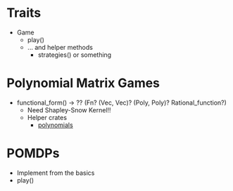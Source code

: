 # Traits

- Game
  - play()
  - ... and helper methods
    - strategies() or something

# Polynomial Matrix Games

- functional_form() -> ?? (Fn? (Vec, Vec)? (Poly, Poly)? Rational_function?)
  - Need Shapley-Snow Kernel!!
  - Helper crates
    - [polynomials](https://crates.io/crates/polynomials)

# POMDPs

- Implement from the basics
- play()